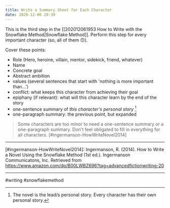 ```yaml
---
title: Write a Summary Sheet for Each Character
date: 2020-12-06 20:39
---
```


This is the third step in the [[202012061953 How to Write with the Snowflake Method|Snowflake Method]]. Perform this step for every important character (so, all of them 🙃).

Cover these points:

- Role (Hero, heroine, villain, mentor, sidekick, friend, whatever)
- Name
- Concrete goal
- Abstract ambition
- values (several sentences that start with 'nothing is more important than...')
- conflict: what keeps this character from achieving their goal
- epiphany (if relevant): what will this character learn by the end of the story
- one-sentence summary of _this character's personal story_ [^1]
- one-paragraph summary: the previous point, but expanded

> Some characters are too minor to need a one-sentence summary or a one-paragraph summary. Don't feel obligated to fill in everything for all characters. [#ingermanson-HowWriteNovel2014]

[^1]: The novel is the lead/s personal story. Every character has their own personal story.

---

[#ingermanson-HowWriteNovel2014]: Ingermanson, R. (2014). How to Write a Novel Using the Snowflake Method (1st ed.). Ingermanson Communicatons, Inc. Retrieved from https://www.amazon.com/dp/B00LWBZ696?tag=advancedfictionwriting-20

---

#writing #snowflakemethod
